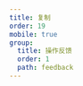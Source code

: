 ```yaml
---
title: 复制
order: 19
mobile: true
group:
  title: 操作反馈
  order: 1
  path: feedback
---
```


<code src="../demo/CopyToClipboard.jsx"></code>
<API src="../src/CopyToClipboard.tsx"></API>
